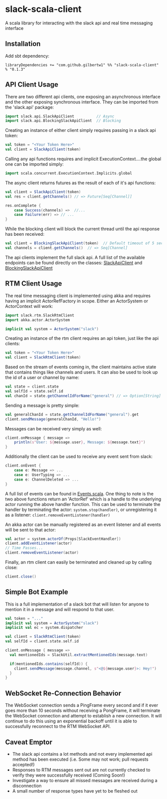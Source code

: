 slack-scala-client
==================

A scala library for interacting with the slack api and real time messaging interface


Installation
------------

Add sbt dependency:

    libraryDependencies += "com.github.gilbertw1" %% "slack-scala-client" % "0.1.3"


API Client Usage
----------------

There are two different api clients, one exposing an asynchronous interface and the other exposing synchronous interface. They can be imported from the 'slack.api' package:

```scala
import slack.api.SlackApiClient          // Async
import slack.api.BlockingSlackApiClient  // Blocking
```

Creating an instance of either client simply requires passing in a slack api token:

```scala
val token = "<Your Token Here>"
val client = SlackApiClient(token)
```

Calling any api functions requires and implicit ExecutionContext....the global one can be imported simply:

```scala
import scala.concurrent.ExecutionContext.Implicits.global
```

The async client returns futures as the result of each of it's api functions:

```scala
val client = SlackApiClient(token)
val res = client.getChannels() // => Future[Seq[Channel]]

res.onComplete {
    case Success(channels) =>  //...
    case Failure(err) => // ...
}
```

While the blocking client will block the current thread until the api response has been received:

```scala
val client = BlockingSlackApiClient(token)  // Default timeout of 5 seconds
val channels = client.getChannels()  // => Seq[Channel]
```

The api clients implement the full slack api. A full list of the available endpoints can be found directly on the classes: [SlackApiClient](src/main/scala/slack/api/SlackApiClient.scala#L83-L507) and [BlockingSlackApiClient](src/main/scala/slack/api/BlockingSlackApiClient.scala#L28-L324)


RTM Client Usage
----------------

The real time messaging client is implemented using akka and requires having an implicit ActorRefFactory in scope. Either an ActorSystem or ActorContext will work:

```scala
import slack.rtm.SlackRtmClient
import akka.actor.ActorSystem

implicit val system = ActorSystem("slack")
```

Creating an instance of the rtm client requires an api token, just like the api clients:

```scala
val token = "<Your Token Here>"
val client = SlackRtmClient(token)
```

Based on the stream of events coming in, the client maintains active state that contains things like channels and users. It can also be used to look up the id of a user or channel by name:

```scala
val state = client.state
val selfId = state.self.id
val chanId = state.getChannelIdForName("general") // => Option[String]
```

Sending a message is pretty simple:

```scala
val generalChanId = state.getChannelIdForName("general").get
client.sendMessage(generalChanId, "Hello!")
```

Messages can be received very simply as well:

```scala
client.onMessage { message =>
    println(s"User: ${message.user}, Message: ${message.text}")
}
```

Additionally the client can be used to receive any event sent from slack:

```scala
client.onEvent {
    case e: Message => ...
    case e: UserTyping => ...
    case e: ChannelDeleted => ...
}
```

A full list of events can be found in [Events.scala](src/main/scala/slack/models/Events.scala). One thing to note is the two above functions return an 'ActorRef' which is a handle to the underlying actor running the above handler function. This can be used to terminate the handler by terminating the actor: ```system.stop(handler)```, or unregistering it as a listener: ```client.removeEventListener(handler)```

An akka actor can be manually registered as an event listener and all events will be sent to that actor:

```scala
val actor = system.actorOf(Props[SlackEventHandler])
client.addEventListener(actor)
// Time Passes...
client.removeEventListener(actor)
```

Finally, an rtm client can easily be terminated and cleaned up by calling close:

```scala
client.close()
```


Simple Bot Example
------------------

This is a full implementation of a slack bot that will listen for anyone to mention it in a message and will respond to that user.

```scala
val token = "..."
implicit val system = ActorSystem("slack")
implicit val ec = system.dispatcher

val client = SlackRtmClient(token)
val selfId = client.state.self.id

client.onMessage { message =>
  val mentionedIds = SlackUtil.extractMentionedIds(message.text)

  if(mentionedIds.contains(selfId)) {
    client.sendMessage(message.channel, s"<@${message.user}>: Hey!")
  }
}
```


WebSocket Re-Connection Behavior
--------------------------------

The WebSocket connection sends a PingFrame every second and if it ever goes more than 10 seconds without receiving a PongFrame, it will terminate the WebSocket connection and attempt to establish a new connection. It will continue to do this using an exponential backoff until it is able to successfully reconnect to the RTM WebSocket API.


Caveat Emptor
-------------

- The slack api contains a lot methods and not every implemented api method has been executed (i.e. Some may not work; pull requests accepted!)
- Responses to RTM messages sent out are not currently checked to verify they were successfully received (Coming Soon!)
- Investigate a way to ensure all missed messages are received during a disconnection
- A small number of response types have yet to be fleshed out